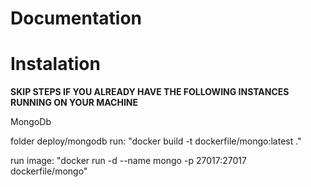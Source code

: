 

# Documentation


# Instalation

**SKIP STEPS IF YOU ALREADY HAVE THE FOLLOWING INSTANCES RUNNING ON YOUR MACHINE**

MongoDb

folder deploy/mongodb
run:
"docker build -t dockerfile/mongo:latest  ."

run image:
"docker run -d --name mongo -p 27017:27017 dockerfile/mongo"